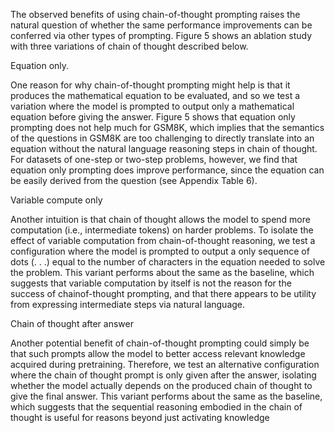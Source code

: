 The observed benefits of using chain-of-thought prompting raises the natural question of whether the
same performance improvements can be conferred via other types of prompting. Figure 5 shows an
ablation study with three variations of chain of thought described below.



Equation only. 

One reason for why chain-of-thought prompting might help is that it produces the
mathematical equation to be evaluated, and so we test a variation where the model is prompted
to output only a mathematical equation before giving the answer. Figure 5 shows that equation
only prompting does not help much for GSM8K, which implies that the semantics of the questions
in GSM8K are too challenging to directly translate into an equation without the natural language
reasoning steps in chain of thought. For datasets of one-step or two-step problems, however, we find
that equation only prompting does improve performance, since the equation can be easily derived
from the question (see Appendix Table 6).

Variable compute only

Another intuition is that chain of
thought allows the model to spend more computation (i.e.,
intermediate tokens) on harder problems. To isolate the effect
of variable computation from chain-of-thought reasoning, we
test a configuration where the model is prompted to output a
only sequence of dots (. . .) equal to the number of characters in
the equation needed to solve the problem. This variant performs
about the same as the baseline, which suggests that variable
computation by itself is not the reason for the success of chainof-thought prompting, and that there appears to be utility from
expressing intermediate steps via natural language.


Chain of thought after answer


Another potential benefit of
chain-of-thought prompting could simply be that such prompts
allow the model to better access relevant knowledge acquired
during pretraining. Therefore, we test an alternative configuration where the chain of thought prompt is only given after the
answer, isolating whether the model actually depends on the
produced chain of thought to give the final answer. This variant
performs about the same as the baseline, which suggests that
the sequential reasoning embodied in the chain of thought is
useful for reasons beyond just activating knowledge



